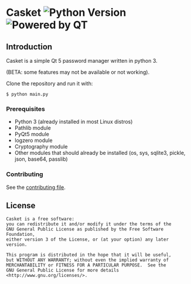 # Casket ![Python Version](https://img.shields.io/badge/Python-3.7-blue.svg) ![Powered by QT](https://img.shields.io/badge/GUI-Qt5-green.svg)

## Introduction

Casket is a simple Qt 5 password manager written in python 3.

(BETA: some features may not be available or not working).

Clone the repository and run it with:

    $ python main.py

### Prerequisites

-   Python 3 (already installed in most Linux distros)
-   Pathlib module
-   PyQt5 module
-   logzero module
-   Cryptography module
-   Other modules that should already be installed (os, sys, sqlite3, pickle, json, base64, passlib)

### Contributing

See the [contributing file](CONTRIBUTING.md).

## License

    Casket is a free software:
    you can redistribute it and/or modify it under the terms of the
    GNU General Public License as published by the Free Software Foundation,
    either version 3 of the License, or (at your option) any later version.

    This program is distributed in the hope that it will be useful,
    but WITHOUT ANY WARRANTY; without even the implied warranty of
    MERCHANTABILITY or FITNESS FOR A PARTICULAR PURPOSE.  See the
    GNU General Public License for more details <http://www.gnu.org/licenses/>.
